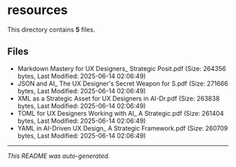 # resources

This directory contains **5** files.

## Files

- Markdown Mastery for UX Designers_ Strategic Posit.pdf (Size: 264356 bytes, Last Modified: 2025-06-14 02:06:49)
- JSON and AI_ The UX Designer's Secret Weapon for S.pdf (Size: 271666 bytes, Last Modified: 2025-06-14 02:06:49)
- XML as a Strategic Asset for UX Designers in AI-Dr.pdf (Size: 263838 bytes, Last Modified: 2025-06-14 02:06:49)
- TOML for UX Designers Working with AI_ A Strategic.pdf (Size: 261404 bytes, Last Modified: 2025-06-14 02:06:49)
- YAML in AI-Driven UX Design_ A Strategic Framework.pdf (Size: 260709 bytes, Last Modified: 2025-06-14 02:06:49)

---
*This README was auto-generated.*
